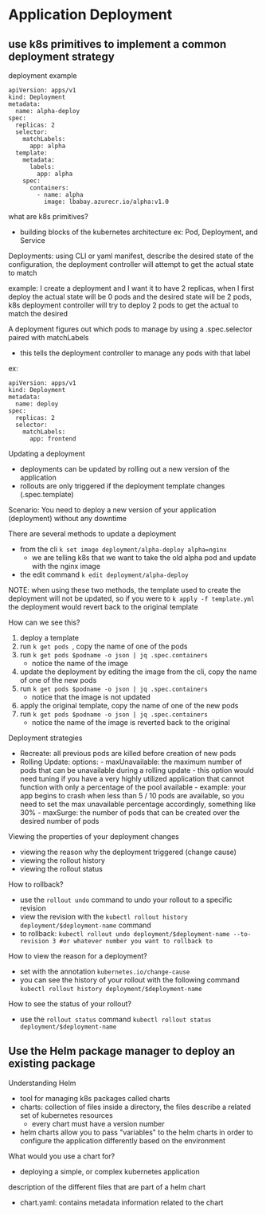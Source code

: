 # Application Deployment 

## use k8s primitives to implement a common deployment strategy 

deployment example 

```
apiVersion: apps/v1 
kind: Deployment 
metadata:
  name: alpha-deploy
spec: 
  replicas: 2
  selector: 
    matchLabels: 
      app: alpha
  template:
    metadata:
      labels:
        app: alpha
    spec:
      containers: 
        - name: alpha
          image: lbabay.azurecr.io/alpha:v1.0
```

what are k8s primitives? 
- building blocks of the kubernetes architecture 
    ex: Pod, Deployment, and Service 

Deployments: using CLI or yaml manifest, describe the desired state of the configuration, the deployment controller will attempt to get the actual state to match 

example: I create a deployment and I want it to have 2 replicas, when I first deploy the actual state will be 0 pods and the desired state will be 2 pods, k8s deployment controller will try to deploy 2 pods to get the actual to match the desired

A deployment figures out which pods to manage by using a .spec.selector paired with matchLabels
 - this tells the deployment controller to manage any pods with that label

ex: 

```
apiVersion: apps/v1
kind: Deployment
metadata:
  name: deploy
spec:
  replicas: 2 
  selector:
    matchLabels:
      app: frontend
```

Updating a deployment
- deployments can be updated by rolling out a new version of the application 
- rollouts are only triggered if the deployment template changes (.spec.template)

Scenario: You need to deploy a new version of your application (deployment) without any downtime

There are several methods to update a deployment
- from the cli 
``` k set image deployment/alpha-deploy alpha=nginx ```
    - we are telling k8s that we want to take the old alpha pod and update with the nginx image
- the edit command 
``` k edit deployment/alpha-deploy ```

NOTE: when using these two methods, the template used to create the deployment will not be updated, so if you were to ``` k apply -f template.yml ``` the deployment would revert back to the original template 

How can we see this?
1. deploy a template 
2. run ```k get pods ```, copy the name of one of the pods 
3. run ``` k get pods $podname -o json | jq .spec.containers ```
    - notice the name of the image 
4. update the deployment by editing the image from the cli, copy the name of one of the new pods 
5. run ``` k get pods $podname -o json | jq .spec.containers ```
    - notice that the image is not updated 
6. apply the original template, copy the name of one of the new pods 
7. run ``` k get pods $podname -o json | jq .spec.containers ```
    - notice the name of the image is reverted back to the original 

Deployment strategies 
- Recreate: all previous pods are killed before creation of new pods
- Rolling Update: 
    options:
      - maxUnavailable: the maximum number of pods that can be unavailable during a rolling update
            - this option would need tuning if you have a very highly utilized application that cannot function with only a percentage of the pool available 
            - example: your app begins to crash when less than 5 / 10 pods are available, so you need to set the max unavailable percentage accordingly, something like 30% 
      - maxSurge: the number of pods that can be created over the desired number of pods

Viewing the properties of your deployment changes 
- viewing the reason why the deployment triggered (change cause)
- viewing the rollout history 
- viewing the rollout status

How to rollback? 
- use the  ``` rollout undo ``` command to undo your rollout to a specific revision
- view the revision with the ``` kubectl rollout history deployment/$deployment-name ``` command 
- to rollback: 
   ``` kubectl rollout undo deployment/$deployment-name --to-revision 3 #or whatever number you want to rollback to ```

How to view the reason for a deployment?
- set with the annotation ``` kubernetes.io/change-cause ```
- you can see the history of your rollout with the following command 
``` kubectl rollout history deployment/$deployment-name ```

How to see the status of your rollout?
- use the ``` rollout status ``` command 
``` kubectl rollout status deployment/$deployment-name ```


## Use the Helm package manager to deploy an existing package

Understanding Helm
- tool for managing k8s packages called charts 
- charts: collection of files inside a directory, the files describe a related set of kubernetes resources 
  - every chart must have a version number 
- helm charts allow you to pass "variables" to the helm charts in order to configure the application differently based on the environment

What would you use a chart for?
 - deploying a simple, or complex kubernetes application 

description of the different files that are part of a helm chart 
- chart.yaml: contains metadata information related to the chart 


